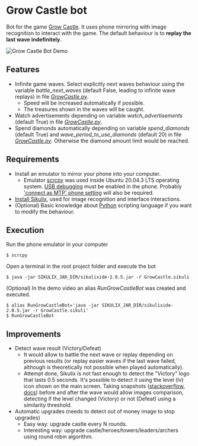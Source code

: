 # Grow Castle bot
Bot for the game [Grow Castle](https://play.google.com/store/apps/details?id=com.raongames.growcastle&hl=en&gl=US).
It uses phone mirroring with image recognition to interact with the game. The default behaviour is to **replay the last wave indefinitely**.

![Grow Castle Bot Demo](./demo/Demo.gif)


## Features
-  Infinite game waves. Select explicitly next waves behaviour using the variable *battle_next_waves* (default False, leading to infinite wave replays) in file [*GrowCastle.py*](./GrowCastle.sikuli/GrowCastle.py).
    - Speed will be increased automatically if possible.
    - The treasures shown in the waves will be caught.
- Watch advertisements depending on variable *watch_advertisements* (default True) in file [*GrowCastle.py*](./GrowCastle.sikuli/GrowCastle.py).
- Spend diamonds automatically depending on variable *spend_diamonds* (default True) and *wave_period_to_use_diamonds* (default 20) in file [*GrowCastle.py*](./GrowCastle.sikuli/GrowCastle.py). Otherwise the diamond amount limit would be reached.


## Requirements
- Install an emulator to mirror your phone into your computer.
    - Emulator [scrcpy](https://github.com/Genymobile/scrcpy) was used inside Ubuntu 20.04.3 LTS operating system.
    [USB debugging](https://www.youtube.com/watch?v=Ucs34BkfPB0&t=25s) must be enabled in the phone. Probably ['connect as MTP' phone setting](https://stackoverflow.com/questions/28704636/insufficient-permissions-for-device-in-android-studio-workspace-running-in-opens) will also be required.
- [Install Sikulix](http://sikulix.com/quickstart/), used for image recognition and interface interactions.
- (Optional) Basic knowledge about [Python](https://www.python.org/) scripting language if you want to modify the behaviour.


## Execution
Run the phone emulator in your computer
```console
$ scrcpy
```

Open a terminal in the root project folder and execute the bot
```console
$ java -jar SIKULIX_JAR_DIR/sikulixide-2.0.5.jar -r GrowCastle.sikuli
```

(Optional) In the demo video an alias *RunGrowCastleBot* was created and executed.
```console
$ alias RunGrowCastleBot='java -jar SIKULIX_JAR_DIR/sikulixide-2.0.5.jar -r GrowCastle.sikuli'
$ RunGrowCastleBot
```

## Improvements
- Detect wave result (Victory/Defeat)
    - It would allow to battle the next wave or replay depending on previous results (or replay easier waves if the last wave failed, although is theoretically not possible when played automatically).
    - Attempt done, Sikulix is not fast enough to detect the "Victory" logo that lasts 0.5 seconds. It's possible to detect it using the level (lv) icon shown on the main screen. Taking snapshots ([stackoverflow](https://stackoverflow.com/questions/16745722/whats-the-command-to-take-a-picture-in-sikuli), [docs](http://doc.sikuli.org/screen.html#capturing)) before and after the wave would allow images comparison, detecting if the level changed (Victory) or not (Defeat) using a similarity threshold.
- Automatic upgrades (needs to detect out of money image to stop upgrades) 
    - Easy way: upgrade castle every N rounds.
    - Interesting way: upgrade castle/heroes/towers/leaders/archers using round robin algorithm.
